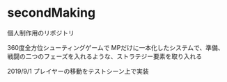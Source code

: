 # secondMaking
個人制作用のリポジトリ

360度全方位シューティングゲームで
MPだけに一本化したシステムで、準備、戦闘の二つのフェーズを入れるような、ストラテジー要素を取り入れる

2019/9/1
  プレイヤーの移動をテストシーン上で実装
